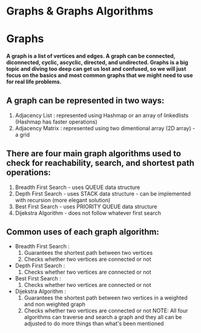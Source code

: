 # Graphs & Graphs Algorithms

# Graphs

#### A graph is a list of vertices and edges. A graph can be connected, diconnected, cyclic, ascyclic, directed, and undirected. Graphs is a big topic and diving too deep can get us lost and confused, so we will just focus on the basics and most common graphs that we might need to use for real life problems.

## A graph can be represented in two ways:

1. Adjacency List : represented using Hashmap or an array of linkedlists (Hashmap has faster operations)
2. Adjacency Matrix : represented using two dimentional array (2D array) - a grid

## There are four main graph algorithms used to check for reachability, search, and shortest path operations:

1. Breadth First Search - uses QUEUE data structure
2. Depth First Search - uses STACK data structure - can be implemented with recursion (more elegant solution)
3. Best First Search - uses PRIORITY QUEUE data structure
4. Dijekstra Algorithm - does not follow whatever first search

## Common uses of each graph algorithm:

- Breadth First Search :
  1. Guarantees the shortest path between two vertices
  2. Checks whether two vertices are connected or not
- Depth First Search :
  1. Checks whether two vertices are connected or not
- Best First Search :
  1. Checks whether two vertices are connected or not
- Dijekstra Algorithm : 
  1. Guarantees the shortest path between two vertices in a weighted and non weighted graph 
  2. Checks whether two vertices are connected or not
  NOTE: All four algorithms can traverse and search a graph and they all can be adjusted to do more things than what's been mentioned

